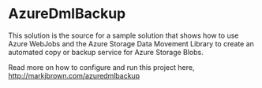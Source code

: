 # AzureDmlBackup

This solution is the source for a sample solution that shows  how to use Azure WebJobs and the Azure Storage Data Movement Library
to create an automated copy or backup service for Azure Storage Blobs. 

Read more on how to configure and run this project here, http://markjbrown.com/azuredmlbackup

